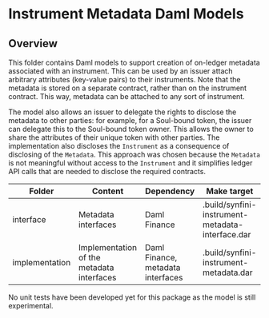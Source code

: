 # Instrument Metadata Daml Models

## Overview

This folder contains Daml models to support creation of on-ledger metadata associated with an instrument. This can be
used by an issuer attach arbitrary attributes (key-value pairs) to their instruments. Note that the metadata is stored
on a separate contract, rather than on the instrument contract. This way, metadata can be attached to any sort of
instrument.

The model also allows an issuer to delegate the rights to disclose the metadata to other parties: for example, for a
Soul-bound token, the issuer can delegate this to the Soul-bound token owner. This allows the owner to share the
attributes of their unique token with other parties. The implementation also discloses the `Instrument` as a consequence
of disclosing of the `Metadata`. This approach was chosen because the `Metadata` is not meaningful without access to the
`Instrument` and it simplifies ledger API calls that are needed to disclose the required contracts.

| Folder | Content | Dependency | Make target
| ------------- | ------------- | ------------- | ------------- |
| interface  | Metadata interfaces | Daml Finance | .build/synfini-instrument-metadata-interface.dar |
| implementation | Implementation of the metadata interfaces | Daml Finance, metadata interfaces | .build/synfini-instrument-metadata.dar |

No unit tests have been developed yet for this package as the model is still experimental.
